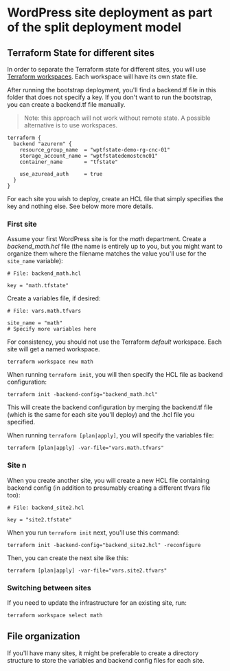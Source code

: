 # WordPress site deployment as part of the split deployment model

## Terraform State for different sites

In order to separate the Terraform state for different sites, you will use [Terraform workspaces](https://developer.hashicorp.com/terraform/cli/workspaces). Each workspace will have its own state file.

After running the bootstrap deployment, you'll find a backend.tf file in this folder that does not specify a key. If you don't want to run the bootstrap, you can create a backend.tf file manually.

> Note: this approach will not work without remote state. A possible alternative is to use workspaces.

```hcl
terraform {
  backend "azurerm" {
    resource_group_name  = "wptfstate-demo-rg-cnc-01"
    storage_account_name = "wptfstatedemostcnc01"
    container_name       = "tfstate"
    
    use_azuread_auth     = true
  }
}
```

For each site you wish to deploy, create an HCL file that simply specifies the key and nothing else. See below more more details.

### First site

Assume your first WordPress site is for the *math* department. Create a *backend_math.hcl* file (the name is entirely up to you, but you might want to organize them where the filename matches the value you'll use for the `site_name` variable):

```hcl
# File: backend_math.hcl

key = "math.tfstate"
```

Create a variables file, if desired:

```hcl
# File: vars.math.tfvars

site_name = "math"
# Specify more variables here
```

For consistency, you should not use the Terraform *default* workspace. Each site will get a named workspace.

`terraform workspace new math`

When running `terraform init`, you will then specify the HCL file as backend configuration:

`terraform init -backend-config="backend_math.hcl"`

This will create the backend configuration by merging the backend.tf file (which is the same for each site you'll deploy) and the .hcl file you specified.

When running `terraform [plan|apply]`, you will specify the variables file:

`terraform [plan|apply] -var-file="vars.math.tfvars"`

### Site n

When you create another site, you will create a new HCL file containing backend config (in addition to presumably creating a different tfvars file too):

```hcl
# File: backend_site2.hcl

key = "site2.tfstate"
```

When you run `terraform init` next, you'll use this command:

`terraform init -backend-config="backend_site2.hcl" -reconfigure`

Then, you can create the next site like this:

`terraform [plan|apply] -var-file="vars.site2.tfvars"`

### Switching between sites

If you need to update the infrastructure for an existing site, run:

`terraform workspace select math`

## File organization

If you'll have many sites, it might be preferable to create a directory structure to store the variables and backend config files for each site.
